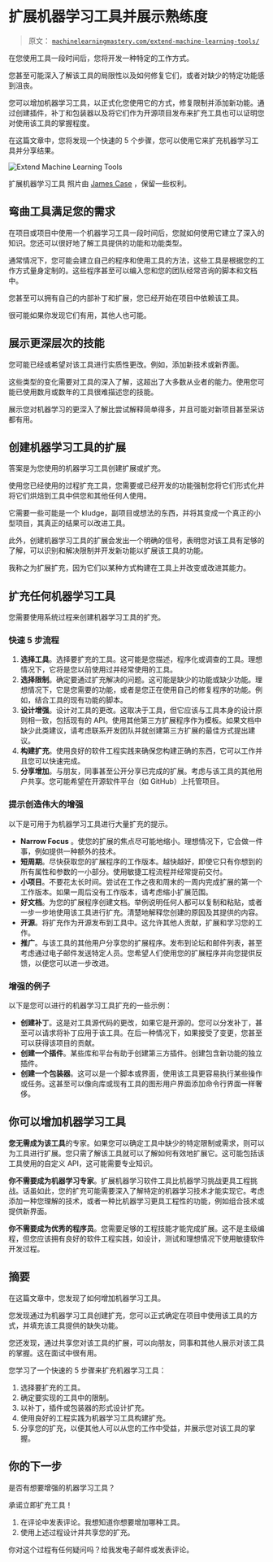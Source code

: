 # 扩展机器学习工具并展示熟练度

> 原文： [`machinelearningmastery.com/extend-machine-learning-tools/`](https://machinelearningmastery.com/extend-machine-learning-tools/)

在您使用工具一段时间后，您将开发一种特定的工作方式。

您甚至可能深入了解该工具的局限性以及如何修复它们，或者对缺少的特定功能感到沮丧。

您可以增加机器学习工具，以正式化您使用它的方式，修复限制并添加新功能。通过创建插件，补丁和包装器以及将它们作为开源项目发布来扩充工具也可以证明您对使用该工具的掌握程度。

在这篇文章中，您将发现一个快速的 5 个步骤，您可以使用它来扩充机器学习工具并分享结果。

![Extend Machine Learning Tools](img/c4385e5bbe979d459867787fef36db6d.jpg)

扩展机器学习工具
照片由 [James Case](https://www.flickr.com/photos/capcase/4970062156/) ，保留一些权利。

## 弯曲工具满足您的需求

在项目或项目中使用一个机器学习工具一段时间后，您就如何使用它建立了深入的知识。您还可以很好地了解工具提供的功能和功能类型。

通常情况下，您可能会建立自己的程序和使用工具的方法，这些工具是根据您的工作方式量身定制的。这些程序甚至可以编入您和您的团队经常咨询的脚本和文档中。

您甚至可以拥有自己的内部补丁和扩展，您已经开始在项目中依赖该工具。

很可能如果你发现它们有用，其他人也可能。

## 展示更深层次的技能

您可能已经或希望对该工具进行实质性更改。例如，添加新技术或新界面。

这些类型的变化需要对工具的深入了解，这超出了大多数从业者的能力。使用您可能已使用数月或数年的工具很难描述您的技能。

展示您对机器学习的更深入了解比尝试解释简单得多，并且可能对新项目甚至采访都有用。

## 创建机器学习工具的扩展

答案是为您使用的机器学习工具创建扩展或扩充。

使用您已经使用的过程扩充工具，您需要或已经开发的功能强制您将它们形式化并将它们烘焙到工具中供您和其他任何人使用。

它需要一些可能是一个 kludge，副项目或想法的东西，并将其变成一个真正的小型项目，其真正的结果可以改进工具。

此外，创建机器学习工具的扩展会发出一个明确的信号，表明您对该工具有足够的了解，可以识别和解决限制并开发新功能以扩展该工具的功能。

我称之为扩展扩充，因为它们以某种方式构建在工具上并改变或改进其能力。

## 扩充任何机器学习工具

您需要使用系统过程来创建机器学习工具的扩充。

### 快速 5 步流程

1.  **选择工具**。选择要扩充的工具。这可能是您描述，程序化或调查的工具。理想情况下，它将是您以前使用过并经常使用的工具。
2.  **选择限制**。确定要通过扩充解决的问题。这可能是缺少的功能或缺少功能。理想情况下，它是您需要的功能，或者是您正在使用自己的修复程序的功能。例如，结合工具的现有功能的脚本。
3.  **设计增强**。设计对工具的更改。这取决于工具，但它应该与工具本身的设计原则相一致，包括现有的 API。使用其他第三方扩展程序作为模板。如果文档中缺少此类建议，请考虑联系开发团队并就创建第三方扩展的最佳方式提出建议。
4.  **构建扩充**。使用良好的软件工程实践来确保您构建正确的东西，它可以工作并且您可以快速完成。
5.  **分享增加**。与朋友，同事甚至公开分享已完成的扩展。考虑与该工具的其他用户共享。您可能希望在开源软件平台（如 GitHub）上托管项目。

### 提示创造伟大的增强

以下是可用于为机器学习工具进行大量扩充的提示。

*   **Narrow Focus** 。使您的扩展的焦点尽可能地缩小。理想情况下，它会做一件事，例如提供一种额外的技术。
*   **短周期**。尽快获取您的扩展程序的工作版本。越快越好，即使它只有你想到的所有属性和参数的一小部分。使用敏捷工程流程并经常提前交付。
*   **小项目**。不要花太长时间。尝试在工作之夜和周末的一周内完成扩展的第一个工作版本。如果一周后没有工作版本，请考虑缩小扩展范围。
*   **好文档**。为您的扩展程序创建文档。举例说明任何人都可以复制和粘贴，或者一步一步地使用该工具进行扩充。清楚地解释您创建的原因及其提供的内容。
*   **开源**。将扩充作为开源发布到工具中。这允许其他人贡献，扩展和学习您的工作。
*   **推广**。与该工具的其他用户分享您的扩展程序。发布到论坛和邮件列表，甚至考虑通过电子邮件发送特定人员。您希望人们使用您的扩展程序并向您提供反馈，以便您可以进一步改进。

### 增强的例子

以下是您可以进行的机器学习工具扩充的一些示例：

*   **创建补丁**。这是对工具源代码的更改，如果它是开源的。您可以分发补丁，甚至可以请求将补丁应用于该工具。在后一种情况下，如果接受了变更，您甚至可以获得该项目的贡献。
*   **创建一个插件**。某些库和平台有助于创建第三方插件。创建包含新功能的独立插件。
*   **创建一个包装器**。这可以是一个脚本或界面，使用该工具更容易执行某些操作或任务。这甚至可以像向库或现有工具的图形用户界面添加命令行界面一样奢侈。

## 你可以增加机器学习工具

**您无需成为该工具**的专家。如果您可以确定工具中缺少的特定限制或需求，则可以为工具进行扩展。您只需了解该工具就可以了解如何有效地扩展它。这可能包括该工具使用的自定义 API，这可能需要专业知识。

**你不需要成为机器学习专家**。扩展机器学习软件工具比机器学习挑战更具工程挑战。话虽如此，您的扩充可能需要深入了解特定的机器学习技术才能实现它。考虑添加一种您理解的技术，或者一种比机器学习更具工程性的功能，例如组合技术或提供新界面。

**你不需要成为优秀的程序员**。您需要足够的工程技能才能完成扩展。这不是主级编程，但您应该拥有良好的软件工程实践，如设计，测试和理想情况下使用敏捷软件开发过程。

## 摘要

在这篇文章中，您发现了如何增加机器学习工具。

您发现通过为机器学习工具创建扩充，您可以正式确定在项目中使用该工具的方式，并填充该工具提供的缺失功能。

您还发现，通过共享您对该工具的扩展，可以向朋友，同事和其他人展示对该工具的掌握。这在面试中很有用。

您学习了一个快速的 5 步骤来扩充机器学习工具：

1.  选择要扩充的工具。
2.  确定要实现的工具中的限制。
3.  以补丁，插件或包装器的形式设计扩充。
4.  使用良好的工程实践为机器学习工具构建扩充。
5.  分享您的扩充，以便其他人可以从您的工作中受益，并展示您对该工具的掌握。

## 你的下一步

是否有想要增强的机器学习工具？

承诺立即扩充工具！

1.  在评论中发表评论。我想知道你想要增加哪种工具。
2.  使用上述过程设计并共享您的扩充。

你对这个过程有任何疑问吗？给我发电子邮件或发表评论。